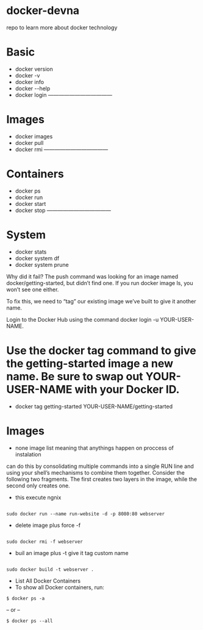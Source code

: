 # docker-devna
repo to learn more about docker technology 

# Basic
- docker version
- docker -v
- docker info
- docker --help
- docker login
————————————
# Images
- docker images
- docker pull
- docker rmi
————————————
# Containers
- docker ps
- docker run
- docker start
- docker stop
————————————
# System
- docker stats
- docker system df
- docker system prune


Why did it fail? The push command was looking for an image named docker/getting-started, but didn’t find one. If you run docker image ls, you won’t see one either.

To fix this, we need to “tag” our existing image we’ve built to give it another name.

Login to the Docker Hub using the command docker login -u YOUR-USER-NAME.

# Use the docker tag command to give the getting-started image a new name. Be sure to swap out YOUR-USER-NAME with your Docker ID.
- docker tag getting-started YOUR-USER-NAME/getting-started

# Images

- none image list meaning that anythings happen on proccess of instalation 

can do this by consolidating multiple commands into a single RUN line and using your shell’s mechanisms to combine them together. Consider the following two fragments. The first creates two layers in the image, while the second only creates one.

- this execute ngnix
```

sudo docker run --name run-website -d -p 8080:80 webserver 

```
-  delete image plus force -f
``` 

sudo docker rmi -f webserver
```
- buil an image plus -t give it tag custom name
```

sudo docker build -t webserver .

```

- List All Docker Containers
- To show all Docker containers, run:

```
$ docker ps -a
```
– or –
```
$ docker ps --all
```
